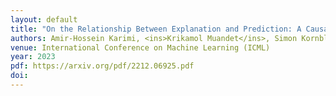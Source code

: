 ```yaml
---
layout: default
title: "On the Relationship Between Explanation and Prediction: A Causal View"
authors: Amir-Hossein Karimi, <ins>Krikamol Muandet</ins>, Simon Kornblith, Bernhard Schölkopf, Been Kim
venue: International Conference on Machine Learning (ICML)
year: 2023
pdf: https://arxiv.org/pdf/2212.06925.pdf
doi: 
---
```

